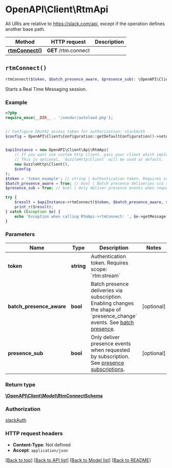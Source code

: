 # OpenAPI\Client\RtmApi

All URIs are relative to https://slack.com/api, except if the operation defines another base path.

| Method | HTTP request | Description |
| ------------- | ------------- | ------------- |
| [**rtmConnect()**](RtmApi.md#rtmConnect) | **GET** /rtm.connect |  |


## `rtmConnect()`

```php
rtmConnect($token, $batch_presence_aware, $presence_sub): \OpenAPI\Client\Model\RtmConnectSchema
```



Starts a Real Time Messaging session.

### Example

```php
<?php
require_once(__DIR__ . '/vendor/autoload.php');


// Configure OAuth2 access token for authorization: slackAuth
$config = OpenAPI\Client\Configuration::getDefaultConfiguration()->setAccessToken('YOUR_ACCESS_TOKEN');


$apiInstance = new OpenAPI\Client\Api\RtmApi(
    // If you want use custom http client, pass your client which implements `GuzzleHttp\ClientInterface`.
    // This is optional, `GuzzleHttp\Client` will be used as default.
    new GuzzleHttp\Client(),
    $config
);
$token = 'token_example'; // string | Authentication token. Requires scope: `rtm:stream`
$batch_presence_aware = True; // bool | Batch presence deliveries via subscription. Enabling changes the shape of `presence_change` events. See [batch presence](/docs/presence-and-status#batching).
$presence_sub = True; // bool | Only deliver presence events when requested by subscription. See [presence subscriptions](/docs/presence-and-status#subscriptions).

try {
    $result = $apiInstance->rtmConnect($token, $batch_presence_aware, $presence_sub);
    print_r($result);
} catch (Exception $e) {
    echo 'Exception when calling RtmApi->rtmConnect: ', $e->getMessage(), PHP_EOL;
}
```

### Parameters

| Name | Type | Description  | Notes |
| ------------- | ------------- | ------------- | ------------- |
| **token** | **string**| Authentication token. Requires scope: &#x60;rtm:stream&#x60; | |
| **batch_presence_aware** | **bool**| Batch presence deliveries via subscription. Enabling changes the shape of &#x60;presence_change&#x60; events. See [batch presence](/docs/presence-and-status#batching). | [optional] |
| **presence_sub** | **bool**| Only deliver presence events when requested by subscription. See [presence subscriptions](/docs/presence-and-status#subscriptions). | [optional] |

### Return type

[**\OpenAPI\Client\Model\RtmConnectSchema**](../Model/RtmConnectSchema.md)

### Authorization

[slackAuth](../../README.md#slackAuth)

### HTTP request headers

- **Content-Type**: Not defined
- **Accept**: `application/json`

[[Back to top]](#) [[Back to API list]](../../README.md#endpoints)
[[Back to Model list]](../../README.md#models)
[[Back to README]](../../README.md)
